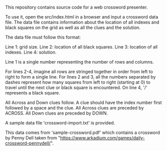 This repository contains source code for a web crossword presenter.

To use it, open the src/index.html in a browser and input a crossword data file.
The data file contains information about the location of all indexes and black squares on the grid as well as all the clues and the solution.

The data file must follow this format:

Line 1:  grid size.
Line 2: location of all black squares.
Line 3: location of all indexes.
Line 4: solution.

Line 1 is a single number representing the number of rows and columns.

For lines 2-4, imagine all rows are stringed together in order from left to right to form a single line.
For lines 2 and 3, all the numbers separated by dashes represent how many squares from left to right (starting at 0) to travel until the next clue or black square is encountered.
On line 4, '/' represents a black square.

All Across and Down clues follow. A clue should have the index number first followed by a space and the clue. All Across clues are preceded by ACROSS. All Down clues are preceded by DOWN.

A sample data file 'crossword-import.txt' is provided. 

This data comes from 'sample-crossword.pdf' which contains a crossword by Penny Dell taken from "https://www.arkadium.com/games/daily-crossword-pennydell/".
